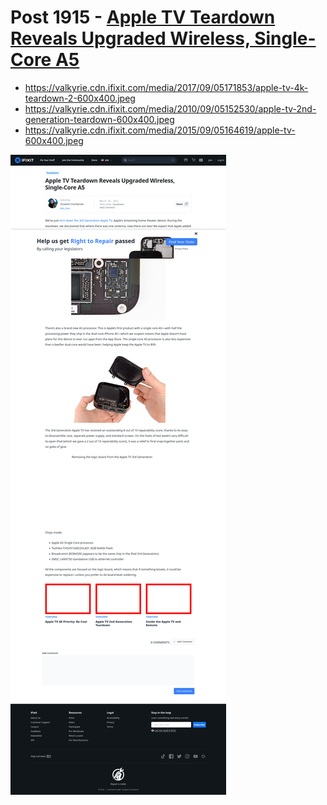 # Post 1915 - [Apple TV Teardown Reveals Upgraded Wireless, Single-Core A5](https://www.ifixit.com/News/1915/apple-tv-teardown-reveals-upgraded-wireless-single-core-a5)

- https://valkyrie.cdn.ifixit.com/media/2017/09/05171853/apple-tv-4k-teardown-2-600x400.jpeg
- https://valkyrie.cdn.ifixit.com/media/2010/09/05152530/apple-tv-2nd-generation-teardown-600x400.jpeg
- https://valkyrie.cdn.ifixit.com/media/2015/09/05164619/apple-tv-600x400.jpeg

![screencap](screenshots/064d9f5c-394d-418c-aedd-38f5ea5b1cf1.png)
